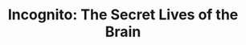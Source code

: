 ---
title: "Incognito: The Secret Lives of the Brain"
description: "Buku dari penulis favorit saya. Incognito bukan hanya berkisah tentang apa yang terjadi di otak melalui studi neoroscience terbaru, tapi juga implikasi dari studi ini terhadap filsafat dan juga hukum. Fascinating reading, penuh dengan penggalan unik tentang cara kerja otak."
cover: "images/reading/incognito.jpeg"
publishDate: 2019-01-03
authors: "David Eagleman"
---